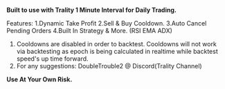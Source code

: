 **Built to use with Trality 1 Minute Interval for Daily Trading.**

Features:
1.Dynamic Take Profit
2.Sell & Buy Cooldown.
3.Auto Cancel Pending Orders
4.Built In Strategy & More. (RSI EMA ADX)


1. Cooldowns are disabled in order to backtest. Cooldowns will not work via backtesting as epoch is being calculated in realtime while backtest speed's up time forward.
2. For any suggestions: DoubleTrouble2 @ Discord(Trality Channel)

**Use At Your Own Risk.**
